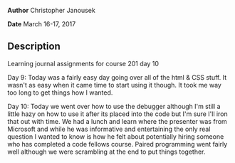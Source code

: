 **Author** Christopher Janousek

**Date** March 16-17, 2017

## Description
Learning journal assignments for course 201 day 10

Day 9: Today was a fairly easy day going over all of the html & CSS stuff. It wasn't as easy when it came time to start using it though. It took me way too long to get things how I wanted.

Day 10: Today we went over how to use the debugger although I'm still a little hazy on how to use it after its placed into the code but I'm sure I'll iron that out with time. We had a lunch and learn where the presenter was from Microsoft and while he was informative and entertaining the only real question I wanted to know is how he felt about potentially hiring someone who has completed a code fellows course. Paired programming went fairly well although we were scrambling at the end to put things together.
